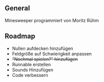 ## General

Minesweeper programmiert von Moritz Rühm
## Roadmap

- Nullen aufdecken hinzufügen
- Feldgröße auf Schwierigkeit anpassen
- ~~"Nochmal spielen?" hinzufügen~~
- Runnable erstellen
- Sounds Hinzufügen
- Code verbessern